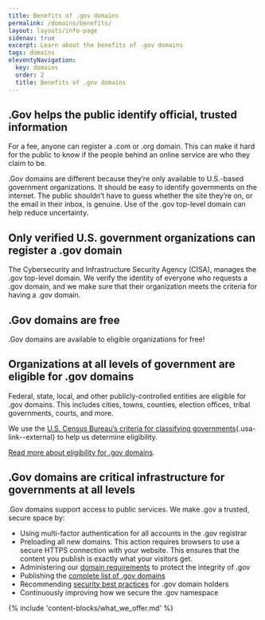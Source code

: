 ```yaml
---
title: Benefits of .gov domains
permalink: /domains/benefits/
layout: layouts/info-page
sidenav: true
excerpt: Learn about the benefits of .gov domains
tags: domains
eleventyNavigation:
  key: domains
  order: 2
  title: Benefits of .gov domains 
---
```


## .Gov helps the public identify official, trusted information

For a fee, anyone can register a .com or .org domain. This can make it hard for the public to know if the people behind an online service are who they claim to be.

.Gov domains are different because they’re only available to U.S.-based government organizations. It should be easy to identify governments on the internet. The public shouldn’t have to guess whether the site they’re on, or the email in their inbox, is genuine. Use of the .gov top-level domain can help reduce uncertainty.

## Only verified U.S. government organizations can register a .gov domain 

The Cybersecurity and Infrastructure Security Agency (CISA), manages the .gov top-level domain. We verify the identity of everyone who requests a .gov domain, and we make sure that their organization meets the criteria for having a .gov domain.

## .Gov domains are free

.Gov domains are available to eligible organizations for free! 

## Organizations at all levels of government are eligible for .gov domains

Federal, state, local, and other publicly-controlled entities are eligible for .gov domains. This includes cities, towns, counties, election offices, tribal governments, courts, and more.

We use the [U.S. Census Bureau’s criteria for classifying governments](https://www.census.gov/programs-surveys/gus/technical-documentation/methodology/population-of-interest1.html){.usa-link--external} to help us determine eligibility.

[Read more about eligibility for .gov domains](../../domains/eligibility/).

## .Gov domains are critical infrastructure for governments at all levels

.Gov domains support access to public services. We make .gov a trusted, secure space by:
- Using multi-factor authentication for all accounts in the .gov registrar
- Preloading all new domains. This action requires browsers to use a secure HTTPS connection with your website. This ensures that the content you publish is exactly what your visitors get.
- Administering our [domain requirements](../../domains/requirements) to protect the integrity of .gov
- Publishing the [complete list of .gov domains](../../about/data) 
- Recommending [security best practices](../../domains/security) for .gov domain holders
- Continuously improving how we secure the .gov namespace

{% include 'content-blocks/what_we_offer.md' %}
